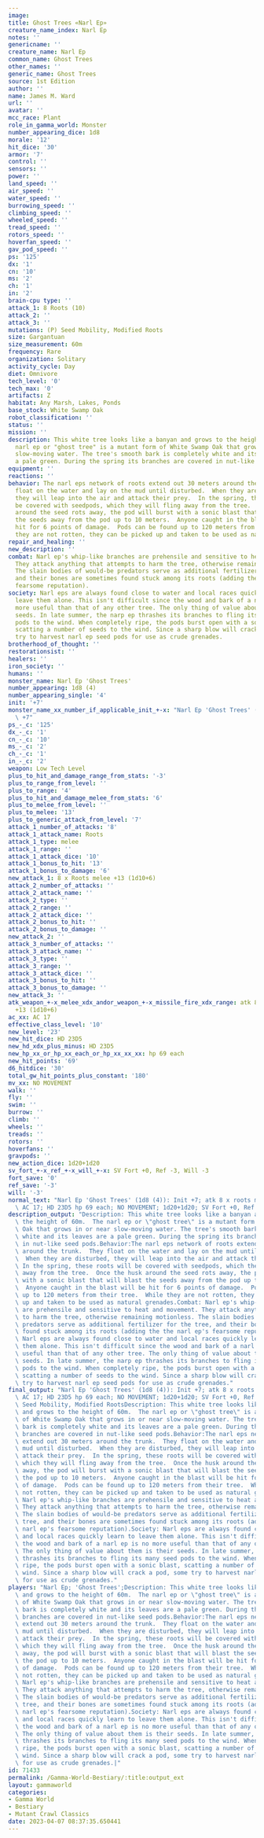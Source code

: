 ```yaml
---
image:
title: Ghost Trees «Narl Ep»
creature_name_index: Narl Ep
notes: ''
genericname: ''
creature_name: Narl Ep
common_name: Ghost Trees
other_names: ''
generic_name: Ghost Trees
source: 1st Edition
author: ''
name: James M. Ward
url: ''
avatar: ''
mcc_race: Plant
role_in_gamma_world: Monster
number_appearing_dice: 1d8
morale: '12'
hit_dice: '30'
armor: '7'
control: ''
sensors: ''
power: ''
land_speed: ''
air_speed: ''
water_speed: ''
burrowing_speed: ''
climbing_speed: ''
wheeled_speed: ''
tread_speed: ''
rotors_speed: ''
hoverfan_speed: ''
gav_pod_speed: ''
ps: '125'
dx: '1'
cn: '10'
ms: '2'
ch: '1'
in: '2'
brain-cpu type: ''
attack_1: 8 Roots (10)
attack_2: ''
attack_3: ''
mutations: (P) Seed Mobility, Modified Roots
size: Gargantuan
size_measurement: 60m
frequency: Rare
organization: Solitary
activity_cycle: Day
diet: Omnivore
tech_level: '0'
tech_max: '0'
artifacts: Z
habitat: Any Marsh, Lakes, Ponds
base_stock: White Swamp Oak
robot_classification: ''
status: ''
mission: ''
description: This white tree looks like a banyan and grows to the height of 60m.  The
  narl ep or "ghost tree" is a mutant form of White Swamp Oak that grows in or near
  slow-moving water. The tree's smooth bark is completely white and its leaves are
  a pale green. During the spring its branches are covered in nut-like seed pods.
equipment: ''
reactions: ''
behavior: The narl eps network of roots extend out 30 meters around the trunk.  They
  float on the water and lay on the mud until disturbed.  When they are disturbed,
  they will leap into the air and attack their prey.  In the spring, these roots will
  be covered with seedpods, which they will fling away from the tree.  Once the husk
  around the seed rots away, the pod will burst with a sonic blast that will blast
  the seeds away from the pod up to 10 meters.  Anyone caught in the blast will be
  hit for 6 points of damage.  Pods can be found up to 120 meters from their tree.  While
  they are not rotten, they can be picked up and taken to be used as natural grenades.
repair_and_healing: ''
new_description: ''
combat: Narl ep's whip-like branches are prehensile and sensitive to heat and movement.
  They attack anything that attempts to harm the tree, otherwise remaining motionless.
  The slain bodies of would-be predators serve as additional fertilizer for the tree,
  and their bones are sometimes found stuck among its roots (adding the the narl ep's
  fearsome reputation).
society: Narl eps are always found close to water and local races quickly learn to
  leave them alone. This isn't difficult since the wood and bark of a narl ep is no
  more useful than that of any other tree. The only thing of value about them is their
  seeds. In late summer, the narp ep thrashes its branches to fling its many seed
  pods to the wind. When completely ripe, the pods burst open with a sonic blast,
  scatting a number of seeds to the wind. Since a sharp blow will crack a pod, some
  try to harvest narl ep seed pods for use as crude grenades.
brotherhood_of_thought: ''
restorationsist: ''
healers: ''
iron_society: ''
humans: ''
monster_name: Narl Ep 'Ghost Trees'
number_appearing: 1d8 (4)
number_appearing_single: '4'
init: '+7'
monster_name_xx_number_if_applicable_init_+-x: "Narl Ep 'Ghost Trees' (1d8 (4)): Init\
  \ +7"
ps_-_c: '125'
dx_-_c: '1'
cn_-_c: '10'
ms_-_c: '2'
ch_-_c: '1'
in_-_c: '2'
weapon: Low Tech Level
plus_to_hit_and_damage_range_from_stats: '-3'
plus_to_range_from_level: ''
plus_to_range: '4'
plus_to_hit_and_damage_melee_from_stats: '6'
plus_to_melee_from_level: ''
plus_to_melee: '13'
plus_to_generic_attack_from_level: '7'
attack_1_number_of_attacks: '8'
attack_1_attack_name: Roots
attack_1_type: melee
attack_1_range: ''
attack_1_attack_dice: '10'
attack_1_bonus_to_hit: '13'
attack_1_bonus_to_damage: '6'
new_attack_1: 8 x Roots melee +13 (1d10+6)
attack_2_number_of_attacks: ''
attack_2_attack_name: ''
attack_2_type: ''
attack_2_range: ''
attack_2_attack_dice: ''
attack_2_bonus_to_hit: ''
attack_2_bonus_to_damage: ''
new_attack_2: ''
attack_3_number_of_attacks: ''
attack_3_attack_name: ''
attack_3_type: ''
attack_3_range: ''
attack_3_attack_dice: ''
attack_3_bonus_to_hit: ''
attack_3_bonus_to_damage: ''
new_attack_3: ''
atk_weapon_+-x_melee_xdx_andor_weapon_+-x_missile_fire_xdx_range: atk 8 x roots melee
  +13 (1d10+6)
ac_xx: AC 17
effective_class_level: '10'
new_level: '23'
new_hit_dice: HD 23D5
new_hd_xdx_plus_minus: HD 23D5
new_hp_xx_or_hp_xx_each_or_hp_xx_xx_xx: hp 69 each
new_hit_points: '69'
d6_hitdice: '30'
total_gw_hit_points_plus_constant: '180'
mv_xx: NO MOVEMENT
walk: ''
fly: ''
swim: ''
burrow: ''
climb: ''
wheels: ''
treads: ''
rotors: ''
hoverfans: ''
gravpods: ''
new_action_dice: 1d20+1d20
sv_fort_+-x_ref_+-x_will_+-x: SV Fort +0, Ref -3, Will -3
fort_save: '0'
ref_save: '-3'
will: '-3'
normal_text: "Narl Ep 'Ghost Trees' (1d8 (4)): Init +7; atk 8 x roots melee +13 (1d10+6);\
  \ AC 17; HD 23D5 hp 69 each; NO MOVEMENT; 1d20+1d20; SV Fort +0, Ref -3, Will -3"
description_output: "Description: This white tree looks like a banyan and grows to\
  \ the height of 60m.  The narl ep or \"ghost tree\" is a mutant form of White Swamp\
  \ Oak that grows in or near slow-moving water. The tree's smooth bark is completely\
  \ white and its leaves are a pale green. During the spring its branches are covered\
  \ in nut-like seed pods.Behavior:The narl eps network of roots extend out 30 meters\
  \ around the trunk.  They float on the water and lay on the mud until disturbed.\
  \  When they are disturbed, they will leap into the air and attack their prey. \
  \ In the spring, these roots will be covered with seedpods, which they will fling\
  \ away from the tree.  Once the husk around the seed rots away, the pod will burst\
  \ with a sonic blast that will blast the seeds away from the pod up to 10 meters.\
  \  Anyone caught in the blast will be hit for 6 points of damage.  Pods can be found\
  \ up to 120 meters from their tree.  While they are not rotten, they can be picked\
  \ up and taken to be used as natural grenades.Combat: Narl ep's whip-like branches\
  \ are prehensile and sensitive to heat and movement. They attack anything that attempts\
  \ to harm the tree, otherwise remaining motionless. The slain bodies of would-be\
  \ predators serve as additional fertilizer for the tree, and their bones are sometimes\
  \ found stuck among its roots (adding the the narl ep's fearsome reputation).Society:\
  \ Narl eps are always found close to water and local races quickly learn to leave\
  \ them alone. This isn't difficult since the wood and bark of a narl ep is no more\
  \ useful than that of any other tree. The only thing of value about them is their\
  \ seeds. In late summer, the narp ep thrashes its branches to fling its many seed\
  \ pods to the wind. When completely ripe, the pods burst open with a sonic blast,\
  \ scatting a number of seeds to the wind. Since a sharp blow will crack a pod, some\
  \ try to harvest narl ep seed pods for use as crude grenades."
final_output: "Narl Ep 'Ghost Trees' (1d8 (4)): Init +7; atk 8 x roots melee +13 (1d10+6);\
  \ AC 17; HD 23D5 hp 69 each; NO MOVEMENT; 1d20+1d20; SV Fort +0, Ref -3, Will -3(P)\
  \ Seed Mobility, Modified RootsDescription: This white tree looks like a banyan\
  \ and grows to the height of 60m.  The narl ep or \"ghost tree\" is a mutant form\
  \ of White Swamp Oak that grows in or near slow-moving water. The tree's smooth\
  \ bark is completely white and its leaves are a pale green. During the spring its\
  \ branches are covered in nut-like seed pods.Behavior:The narl eps network of roots\
  \ extend out 30 meters around the trunk.  They float on the water and lay on the\
  \ mud until disturbed.  When they are disturbed, they will leap into the air and\
  \ attack their prey.  In the spring, these roots will be covered with seedpods,\
  \ which they will fling away from the tree.  Once the husk around the seed rots\
  \ away, the pod will burst with a sonic blast that will blast the seeds away from\
  \ the pod up to 10 meters.  Anyone caught in the blast will be hit for 6 points\
  \ of damage.  Pods can be found up to 120 meters from their tree.  While they are\
  \ not rotten, they can be picked up and taken to be used as natural grenades.Combat:\
  \ Narl ep's whip-like branches are prehensile and sensitive to heat and movement.\
  \ They attack anything that attempts to harm the tree, otherwise remaining motionless.\
  \ The slain bodies of would-be predators serve as additional fertilizer for the\
  \ tree, and their bones are sometimes found stuck among its roots (adding the the\
  \ narl ep's fearsome reputation).Society: Narl eps are always found close to water\
  \ and local races quickly learn to leave them alone. This isn't difficult since\
  \ the wood and bark of a narl ep is no more useful than that of any other tree.\
  \ The only thing of value about them is their seeds. In late summer, the narp ep\
  \ thrashes its branches to fling its many seed pods to the wind. When completely\
  \ ripe, the pods burst open with a sonic blast, scatting a number of seeds to the\
  \ wind. Since a sharp blow will crack a pod, some try to harvest narl ep seed pods\
  \ for use as crude grenades."
players: "Narl Ep; 'Ghost Trees';Description: This white tree looks like a banyan\
  \ and grows to the height of 60m.  The narl ep or \"ghost tree\" is a mutant form\
  \ of White Swamp Oak that grows in or near slow-moving water. The tree's smooth\
  \ bark is completely white and its leaves are a pale green. During the spring its\
  \ branches are covered in nut-like seed pods.Behavior:The narl eps network of roots\
  \ extend out 30 meters around the trunk.  They float on the water and lay on the\
  \ mud until disturbed.  When they are disturbed, they will leap into the air and\
  \ attack their prey.  In the spring, these roots will be covered with seedpods,\
  \ which they will fling away from the tree.  Once the husk around the seed rots\
  \ away, the pod will burst with a sonic blast that will blast the seeds away from\
  \ the pod up to 10 meters.  Anyone caught in the blast will be hit for 6 points\
  \ of damage.  Pods can be found up to 120 meters from their tree.  While they are\
  \ not rotten, they can be picked up and taken to be used as natural grenades.Combat:\
  \ Narl ep's whip-like branches are prehensile and sensitive to heat and movement.\
  \ They attack anything that attempts to harm the tree, otherwise remaining motionless.\
  \ The slain bodies of would-be predators serve as additional fertilizer for the\
  \ tree, and their bones are sometimes found stuck among its roots (adding the the\
  \ narl ep's fearsome reputation).Society: Narl eps are always found close to water\
  \ and local races quickly learn to leave them alone. This isn't difficult since\
  \ the wood and bark of a narl ep is no more useful than that of any other tree.\
  \ The only thing of value about them is their seeds. In late summer, the narp ep\
  \ thrashes its branches to fling its many seed pods to the wind. When completely\
  \ ripe, the pods burst open with a sonic blast, scatting a number of seeds to the\
  \ wind. Since a sharp blow will crack a pod, some try to harvest narl ep seed pods\
  \ for use as crude grenades.|"
id: 71433
permalink: /Gamma-World-Bestiary/:title:output_ext
layout: gammaworld
categories:
- Gamma World
- Bestiary
- Mutant Crawl Classics
date: 2023-04-07 08:37:35.650441
---
```

